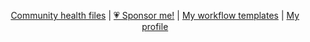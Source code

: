 <div align="center">

<!-- prettier-ignore -->
[Community health files](https://docs.github.com/en/communities/setting-up-your-project-for-healthy-contributions/creating-a-default-community-health-file)
| [💗 Sponsor me!](https://github.com/sponsors/mesqueeb)
| [My workflow templates](https://github.com/mesqueeb/.github/tree/main/workflow-templates)
| [My profile](https://github.com/mesqueeb)

</div>

